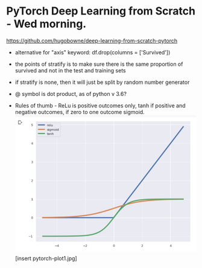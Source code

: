 # PyTorch Deep Learning from Scratch - Wed morning.   

https://github.com/hugobowne/deep-learning-from-scratch-pytorch

 * alternative for "axis" keyword: df.drop(columns = ['Survived'])  
 * the points of stratify is to make sure there is the same proportion of survived and not in the test and training sets  
 * if stratify is none, then it will just be split by random number generator  

 * @ symbol is dot product, as of python v 3.6?

 * Rules of thumb - ReLu is positive outcomes only, tanh if positive and negative outcomes, if zero to one outcome sigmoid. 
   ![activation plot](pytorch-plot1.jpg)
 [insert pytorch-plot1.jpg]
 
